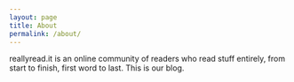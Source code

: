 ```yaml
---
layout: page
title: About
permalink: /about/
---
```

reallyread.it is an online community of readers who read stuff entirely, from start to finish, first word to last. This is our blog.

